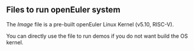 ## Files to run openEuler system

The *Image* file is a pre-built openEuler Linux Kernel (v5.10, RISC-V).

You can directly use the file to run demos if you do not want build the OS kernel.

